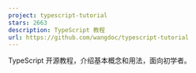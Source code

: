 ```yaml
---
project: typescript-tutorial
stars: 2663
description: TypeScript 教程
url: https://github.com/wangdoc/typescript-tutorial
---
```


TypeScript 开源教程，介绍基本概念和用法，面向初学者。
